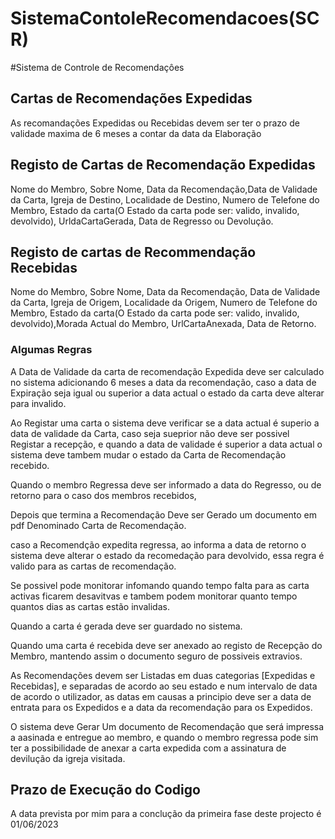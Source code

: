 # SistemaContoleRecomendacoes(SCR)
#Sistema de Controle de Recomendaçôes

## Cartas de Recomendações Expedidas

As recomandações Expedidas ou Recebidas devem ser ter o prazo de validade maxima de 6 meses a contar da data da Elaboração

## Registo de Cartas de Recomendação Expedidas

Nome do Membro, Sobre Nome, Data da Recomendação,Data de Validade da Carta, Igreja de Destino, Localidade de Destino, 
Numero de Telefone do Membro, Estado da carta(O Estado da carta pode ser: valido, invalido, devolvido), UrldaCartaGerada, Data de Regresso ou Devolução.

## Registo de cartas de Recommendação Recebidas

Nome do Membro, Sobre Nome, Data da Recomendação, Data de Validade da Carta, Igreja de Origem, Localidade da Origem, 
Numero de Telefone do Membro, Estado da carta(O Estado da carta pode ser: valido, invalido, devolvido),Morada Actual do Membro, UrlCartaAnexada, Data de Retorno.

### Algumas Regras

A Data de Validade da carta de recomendação Expedida deve ser calculado no sistema adicionando 6 meses a data da recomendação, caso a data de Expiração seja igual ou superior a data actual o estado da carta deve alterar para invalido. 

Ao Registar uma carta o sistema deve verificar se a data actual é superio a data de validade da Carta, caso seja sueprior não deve ser possivel Registar a recepção, e quando  a data de validade é superior a data actual o sistema deve tambem mudar o estado da Carta de Recomendação recebido. 

Quando o membro Regressa deve ser informado a data do Regresso, ou de retorno para o caso dos membros recebidos, 

Depois que termina a Recomendação Deve ser Gerado um documento em pdf Denominado Carta de Recomendação.

caso a Recomendção expedita regressa, ao informa a data de retorno o sistema deve alterar o estado da recomedação para devolvido, essa regra é valido para as cartas de recomendação. 

Se possivel pode monitorar infomando quando tempo falta para as carta activas ficarem desavitvas e tambem podem monitorar quanto tempo quantos dias as cartas estão invalidas. 

Quando a carta é gerada deve ser guardado no sistema. 

Quando uma carta é recebida deve ser anexado ao registo de Recepção do Membro, mantendo assim o documento seguro de possiveis extravios. 

As Recomendações devem ser Listadas em duas categorias [Expedidas e Recebidas], e separadas de acordo ao seu estado e num intervalo de data de acordo o utilizador, as datas em causas a principio deve ser a data de entrata para os Expedidos e a data da recomendação para os Expedidos. 

 O sistema deve Gerar Um documento de Recomendação que será impressa a aasinada e entregue ao membro, e quando o membro regressa pode sim ter a possibilidade de anexar a carta expedida  com a assinatura de devilução da igreja visitada. 
 
 ## Prazo de Execução do Codigo
 
 A data prevista por mim para a conclução da primeira fase deste projecto é 01/06/2023



